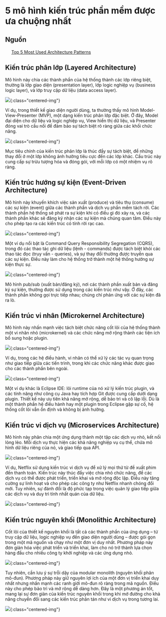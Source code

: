 # 5 mô hình kiến trúc phần mềm được ưa chuộng nhất

## Nguồn

<img src="../../assets/images/bytebytego.png" width="16" height="16"/> [Top 5 Most Used Architecture Patterns](https://www.youtube.com/watch?v=f6zXyq4VPP8)

## Kiến trúc phân lớp (Layered Architecture)

Mô hình này chia các thành phần của hệ thống thành các lớp riêng biệt, thường là lớp giao diện (presentation layer), lớp logic nghiệp vụ (business logic layer), và lớp truy cập dữ liệu (data access layer). 

![](../assets/ByteByteGo/architecture-patterns/figure1.png){:class="centered-img"}

Ví dụ, trong thiết kế giao diện người dùng, ta thường thấy mô hình Model-View-Presenter (MVP), một dạng kiến trúc phân lớp đặc biệt. Ở đây, Model đại diện cho dữ liệu và logic nghiệp vụ, View hiển thị dữ liệu, và Presenter đóng vai trò cầu nối để đảm bảo sự tách biệt rõ ràng giữa các khối chức năng.

![](../assets/ByteByteGo/architecture-patterns/figure2.png){:class="centered-img"}

Mục tiêu chính của kiến trúc phân lớp là thúc đẩy sự tách biệt, để những thay đổi ở một lớp không ảnh hưởng tiêu cực đến các lớp khác. Cấu trúc này cung cấp sự trừu tượng hóa và đóng gói, với mỗi lớp có một nhiệm vụ rõ ràng.

## Kiến trúc hướng sự kiện (Event-Driven Architecture)

Mô hình này khuyến khích việc sản xuất (produce) và tiêu thụ (consume) các sự kiện (event) giữa các thành phần và dịch vụ phần mềm tách rời. Các thành phần hệ thống sẽ phát ra sự kiện khi có điều gì đó xảy ra, và các thành phần khác sẽ đăng ký nhận các sự kiện mà chúng quan tâm. Điều này cho phép tạo ra các kiến trúc có tính rời rạc cao. 

![](../assets/ByteByteGo/architecture-patterns/figure3.png){:class="centered-img"}

Một ví dụ nổi bật là Command Query Responsibility Segregation (CQRS), trong đó các thao tác ghi dữ liệu (lệnh - commands) được tách biệt khỏi các thao tác đọc (truy vấn - queries), và sự thay đổi thường được truyền qua các sự kiện. Điều này làm cho hệ thống trở thành một hệ thống hướng sự kiện thực sự.

![](../assets/ByteByteGo/architecture-patterns/figure4.png){:class="centered-img"}

Mô hình pub/sub (xuất bản/đăng ký), nơi các thành phần xuất bản và đăng ký sự kiện, thường được sử dụng trong các kiến trúc như vậy. Ở đây, các thành phần không gọi trực tiếp nhau; chúng chỉ phản ứng với các sự kiện đã ra lò.

## Kiến trúc vi nhân (Microkernel Architecture)

Mô hình này nhấn mạnh việc tách biệt chức năng cốt lõi của hệ thống thành một vi nhân nhỏ (microkernel) và các chức năng mở rộng thành các tiện ích bổ sung hoặc plugin. 

![](../assets/ByteByteGo/architecture-patterns/figure5.png){:class="centered-img"}

Ví dụ, trong các hệ điều hành, vi nhân có thể xử lý các tác vụ quan trọng như giao tiếp giữa các tiến trình, trong khi các chức năng khác được giao cho các thành phần bên ngoài. 

![](../assets/ByteByteGo/architecture-patterns/figure6.png){:class="centered-img"}

Một ví dụ khác là Eclipse IDE: lõi runtime của nó xử lý kiến trúc plugin, và các tính năng như công cụ Java hay tích hợp Git được cung cấp dưới dạng plugin. Thiết kế này ưu tiên khả năng mở rộng, dễ bảo trì và cô lập lỗi. Dù là một thành phần hệ điều hành hay một plugin trong Eclipse gặp sự cố, hệ thống cốt lõi vẫn ổn định và không bị ảnh hưởng.

## Kiến trúc vi dịch vụ (Microservices Architecture)

Mô hình này phân chia một ứng dụng thành một tập các dịch vụ nhỏ, kết nối lỏng lẻo. Mỗi dịch vụ thực hiện các khả năng nghiệp vụ cụ thể, chứa mô hình dữ liệu riêng của nó, và giao tiếp qua API. 

![](../assets/ByteByteGo/architecture-patterns/figure7.png){:class="centered-img"}

Ví dụ, Netflix sử dụng kiến trúc vi dịch vụ để xử lý mọi thứ từ đề xuất phim đến thanh toán. Kiến trúc này thúc đẩy việc chia nhỏ chức năng, để các dịch vụ có thể được phát triển, triển khai và mở rộng độc lập. Điều này tăng cường sự linh hoạt và cho phép các công ty như Netflix nhanh chóng đổi mới. Tuy nhiên, sự đánh đổi là độ phức tạp trong việc quản lý giao tiếp giữa các dịch vụ và duy trì tính nhất quán của dữ liệu.

![](../assets/ByteByteGo/architecture-patterns/figure8.png){:class="centered-img"}

## Kiến trúc nguyên khối (Monolithic Architecture)

Cốt lõi của thiết kế nguyên khối là tất cả các thành phần của ứng dụng – từ truy cập dữ liệu, logic nghiệp vụ đến giao diện người dùng – được gói gọn trong một mã nguồn và chạy như một đơn vị duy nhất. Phương pháp này đơn giản hóa việc phát triển và triển khai, làm cho nó trở thành lựa chọn hàng đầu cho nhiều công ty khởi nghiệp và các ứng dụng nhỏ. 

![](../assets/ByteByteGo/architecture-patterns/figure9.png){:class="centered-img"}

Tuy nhiên, cần lưu ý sự trỗi dậy của modular monolith (nguyên khối phân mô-đun). Phương pháp này giữ nguyên lợi ích của một đơn vị triển khai duy nhất nhưng nhấn mạnh các ranh giới mô-đun rõ ràng trong mã nguồn. Điều này cho phép bảo trì và mở rộng dễ dàng hơn. Đây là một phương án tốt, mang lại sự đơn giản của kiến trúc nguyên khối trong khi mở đường cho khả năng chuyển đổi sang các kiến trúc phân tán như vi dịch vụ trong tương lai.

![](../assets/ByteByteGo/architecture-patterns/figure10.png){:class="centered-img"}
